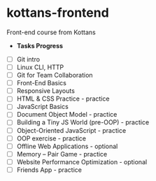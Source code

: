 # kottans-frontend
Front-end course from Kottans
- **Tasks Progress**
- [ ] Git intro
- [ ] Linux CLI, HTTP
- [ ] Git for Team Collaboration
- [ ] Front-End Basics
- [ ] Responsive Layouts
- [ ] HTML & CSS Practice - practice
- [ ] JavaScript Basics
- [ ] Document Object Model - practice
- [ ] Building a Tiny JS World (pre-OOP) - practice
- [ ] Object-Oriented JavaScript - practice
- [ ] OOP exercise - practice
- [ ] Offline Web Applications - optional
- [ ] Memory – Pair Game - practice
- [ ] Website Performance Optimization - optional
- [ ] Friends App - practice
